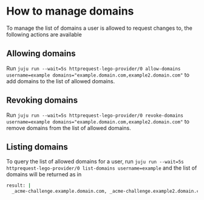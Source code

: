 # How to manage domains

To manage the list of domains a user is allowed to request changes to, the following actions are available

## Allowing domains
Run
`juju run --wait=5s httprequest-lego-provider/0 allow-domains username=example domains="example.domain.com,example2.domain.com"`
 to add domains to the list of allowed domains.

## Revoking domains
Run
`juju run --wait=5s httprequest-lego-provider/0 revoke-domains username=example domains="example.domain.com,example2.domain.com"`
 to remove domains from the list of allowed domains.

## Listing domains
To query the list of allowed domains for a user, run
`juju run --wait=5s httprequest-lego-provider/0 list-domains username=example`
and the list of domains will be returned as in
```bash
result: |
  _acme-challenge.example.domain.com, _acme-challenge.example2.domain.com
```
